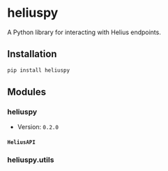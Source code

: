 # heliuspy

A Python library for interacting with Helius endpoints.

## Installation

```bash
pip install heliuspy
```

## Modules

### heliuspy

- Version: `0.2.0`

#### `HeliusAPI`

### heliuspy.utils

